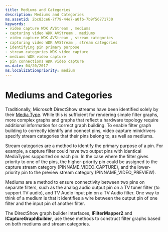 ```yaml
---
title: Mediums and Categories
description: Mediums and Categories
ms.assetid: 2bc83ce6-7f79-44e7-a0fb-7b9f56771730
keywords:
- video capture WDK AVStream , mediums
- capturing video WDK AVStream , mediums
- video capture WDK AVStream , stream categories
- capturing video WDK AVStream , stream categories
- identifying pin primary purpose
- stream categories WDK video capture
- mediums WDK video capture
- pin connections WDK video capture
ms.date: 04/20/2017
ms.localizationpriority: medium
---
```


# Mediums and Categories


Traditionally, Microsoft DirectShow streams have been identified solely by their [Media Type](https://go.microsoft.com/fwlink/p/?linkid=51458). While this is sufficient for rendering simple filter graphs, more complex graphs and graphs that reflect a hardware topology require additional information for correct graph building. To enable filter graph building to correctly identify and connect pins, video capture minidrivers specify stream categories that their pins belong to, as well as mediums.

Stream categories are a method to identify the primary purpose of a pin. For example, a capture filter could have two output pins with identical MediaTypes supported on each pin. In the case where the filter gives priority to one of the pins, the higher-priority pin could be assigned to the capture stream category (PINNAME\_VIDEO\_CAPTURE), and the lower-priority pin to the preview stream category (PINNAME\_VIDEO\_PREVIEW).

Mediums are a method to ensure connectivity between two pins on separate filters, such as the analog audio output pin on a TV tuner filter (to support TV audio), and TV Audio input pin on a TV Audio filter. One way to think of a medium is that it identifies a wire between the output pin of one filter and the input pin of another filter.

The DirectShow graph builder interfaces, **IFilterMapper2** and **ICaptureGraphBuilder**, use these methods to construct filter graphs based on both mediums and stream categories.

 

 




